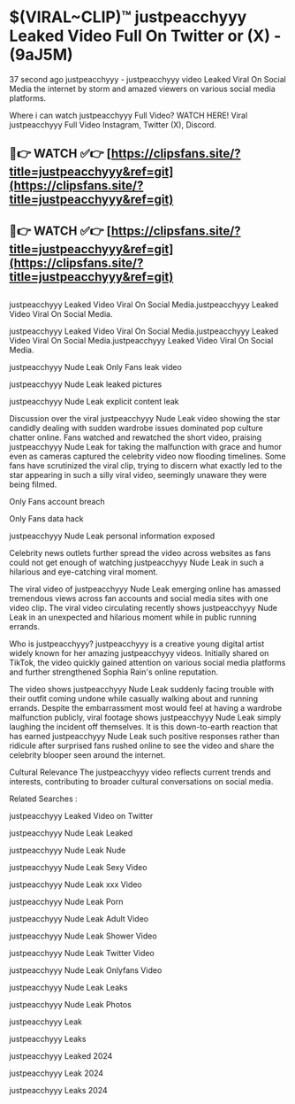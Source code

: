 # $(VIRAL~CLIP)™ justpeacchyyy Leaked Video Full On Twitter or (X) -(9aJ5M)
37 second ago justpeacchyyy - justpeacchyyy video Leaked Viral On Social Media the internet by storm and amazed viewers on various social media platforms.

Where i can watch justpeacchyyy Full Video? WATCH HERE! Viral justpeacchyyy Full Video Instagram, Twitter (X), Discord.

## 🔴👉 WATCH ✅👉 [https://clipsfans.site/?title=justpeacchyyy&ref=git](https://clipsfans.site/?title=justpeacchyyy&ref=git)
## 🔴👉 WATCH ✅👉 [https://clipsfans.site/?title=justpeacchyyy&ref=git](https://clipsfans.site/?title=justpeacchyyy&ref=git)
##
justpeacchyyy Leaked Video Viral On Social Media.justpeacchyyy Leaked Video Viral On Social Media.

justpeacchyyy Leaked Video Viral On Social Media.justpeacchyyy Leaked Video Viral On Social Media.justpeacchyyy Leaked Video Viral On Social Media.

justpeacchyyy Nude Leak Only Fans leak video

justpeacchyyy Nude Leak leaked pictures

justpeacchyyy Nude Leak explicit content leak

Discussion over the viral justpeacchyyy Nude Leak video showing the star candidly dealing with sudden wardrobe issues dominated pop culture chatter online. Fans watched and rewatched the short video, praising justpeacchyyy Nude Leak for taking the malfunction with grace and humor even as cameras captured the celebrity video now flooding timelines. Some fans have scrutinized the viral clip, trying to discern what exactly led to the star appearing in such a silly viral video, seemingly unaware they were being filmed.


Only Fans account breach

Only Fans data hack

justpeacchyyy Nude Leak personal information exposed

Celebrity news outlets further spread the video across websites as fans could not get enough of watching justpeacchyyy Nude Leak in such a hilarious and eye-catching viral moment.


The viral video of justpeacchyyy Nude Leak emerging online has amassed tremendous views across fan accounts and social media sites with one video clip. The viral video circulating recently shows justpeacchyyy Nude Leak in an unexpected and hilarious moment while in public running errands.


Who is justpeacchyyy? justpeacchyyy is a creative young digital artist widely known for her amazing justpeacchyyy videos. Initially shared on TikTok, the video quickly gained attention on various social media platforms and further strengthened Sophia Rain's online reputation.

The video shows justpeacchyyy Nude Leak suddenly facing trouble with their outfit coming undone while casually walking about and running errands. Despite the embarrassment most would feel at having a wardrobe malfunction publicly, viral footage shows justpeacchyyy Nude Leak simply laughing the incident off themselves. It is this down-to-earth reaction that has earned justpeacchyyy Nude Leak such positive responses rather than ridicule after surprised fans rushed online to see the video and share the celebrity blooper seen around the internet.

Cultural Relevance The justpeacchyyy video reflects current trends and interests, contributing to broader cultural conversations on social media.

Related Searches :

justpeacchyyy Leaked Video on Twitter

justpeacchyyy Nude Leak Leaked

justpeacchyyy Nude Leak Nude

justpeacchyyy Nude Leak Sexy Video

justpeacchyyy Nude Leak xxx Video

justpeacchyyy Nude Leak Porn

justpeacchyyy Nude Leak Adult Video

justpeacchyyy Nude Leak Shower Video

justpeacchyyy Nude Leak Twitter Video

justpeacchyyy Nude Leak Onlyfans Video

justpeacchyyy Nude Leak Leaks

justpeacchyyy Nude Leak Photos

justpeacchyyy Leak

justpeacchyyy Leaks

justpeacchyyy Leaked 2024

justpeacchyyy Leak 2024

justpeacchyyy Leaks 2024

